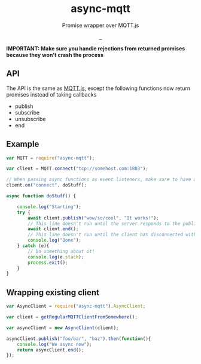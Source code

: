 <h1 align="center">async-mqtt</h1>
<p align="center">Promise wrapper over MQTT.js</p>
<p align="center">
<a href="https://github.com/mqttjs/async-mqtt">
    <img alt="" src="https://david-dm.org/mqttjs/async-mqtt.svg?style=flat-square">
</a>
<a href="https://www.npmjs.com/package/async-mqtt">
    <img alt="" src="https://img.shields.io/npm/dt/async-mqtt.svg?style=flat-square">
</a>
<a href="https://www.npmjs.com/package/async-mqtt">
    <img alt="" src="https://img.shields.io/npm/v/async-mqtt.svg?style=flat-square">
</a>
<br>
<a href="https://github.com/mqttjs/async-mqtt">
    <img alt="" src="https://img.shields.io/badge/code%20style-standard-brightgreen.svg?style=flat-square">
</a>
</p>

**IMPORTANT: Make sure you handle rejections from returned promises because they won't crash the process**

## API

The API is the same as [MQTT.js](https://github.com/mqttjs/MQTT.js#api), except the following functions now return promises instead of taking callbacks

- publish
- subscribe
- unsubscribe
- end


## Example

```javascript
var MQTT = require("async-mqtt");

var client = MQTT.connect("tcp://somehost.com:1883");

// When passing async functions as event listeners, make sure to have a try catch block
client.on("connect", doStuff);

async function doStuff() {

	console.log("Starting");
	try {
		await client.publish("wow/so/cool", "It works!");
		// This line doesn't run until the server responds to the publish
		await client.end();
		// This line doesn't run until the client has disconnected without error
		console.log("Done");
	} catch (e){
		// Do something about it!
		console.log(e.stack);
		process.exit();
	}
}
```

## Wrapping existing client

```javascript
var AsyncClient = require("async-mqtt").AsyncClient;

var client = getRegularMQTTClientFromSomewhere();

var asyncClient = new AsyncClient(client);

asyncClient.publish("foo/bar", "baz").then(function(){
	console.log("We async now");
	return asyncClient.end();
});
```
